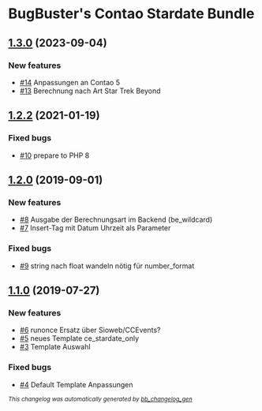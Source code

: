 # BugBuster's Contao Stardate Bundle

## [1.3.0](https://github.com/BugBuster1701/contao-stardate-bundle/issues?q=milestone%3A%221.3.0%22+is%3Aclosed) (2023-09-04)

### New features

- [\#14](https://github.com/BugBuster1701/contao-stardate-bundle/issues/14) Anpassungen an Contao 5
- [\#13](https://github.com/BugBuster1701/contao-stardate-bundle/issues/13) Berechnung nach Art Star Trek Beyond

## [1.2.2](https://github.com/BugBuster1701/contao-stardate-bundle/issues?q=milestone%3A%221.2.2%22+is%3Aclosed) (2021-01-19)

### Fixed bugs

- [\#10](https://github.com/BugBuster1701/contao-stardate-bundle/issues/10) prepare to PHP 8

## [1.2.0](https://github.com/BugBuster1701/contao-stardate-bundle/issues?q=milestone%3A%221.2.0%22+is%3Aclosed) (2019-09-01)

### New features

- [\#8](https://github.com/BugBuster1701/contao-stardate-bundle/issues/8) Ausgabe der Berechnungsart im Backend (be_wildcard)
- [\#7](https://github.com/BugBuster1701/contao-stardate-bundle/issues/7) Insert-Tag mit Datum Uhrzeit als Parameter

### Fixed bugs

- [\#9](https://github.com/BugBuster1701/contao-stardate-bundle/issues/9) string nach float wandeln nötig für number_format

## [1.1.0](https://github.com/BugBuster1701/contao-stardate-bundle/issues?q=milestone%3A%221.1.0%22+is%3Aclosed) (2019-07-27)

### New features

- [\#6](https://github.com/BugBuster1701/contao-stardate-bundle/issues/6) runonce Ersatz über Sioweb/CCEvents?
- [\#5](https://github.com/BugBuster1701/contao-stardate-bundle/issues/5) neues Template ce_stardate_only
- [\#3](https://github.com/BugBuster1701/contao-stardate-bundle/issues/3) Template Auswahl 

### Fixed bugs

- [\#4](https://github.com/BugBuster1701/contao-stardate-bundle/issues/4) Default Template Anpassungen



<sub>*This changelog was automatically generated by [bb_changelog_gen](https://github.com/BugBuster1701/bb_changelog_gen)*</sub>
